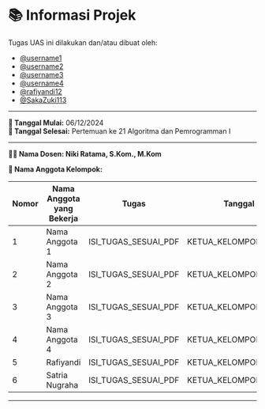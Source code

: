 # 📚 Informasi Projek

Tugas UAS ini dilakukan dan/atau dibuat oleh:

- [@username1](https://github.com/username1)
- [@username2](https://github.com/username2)
- [@username3](https://github.com/username3)
- [@username4](https://github.com/username4)
- [@rafiyandi12](https://github.com/rafiyandi12)
- [@SakaZuki113](https://github.com/SakaZuki113)

---

**📅 Tanggal Mulai:** 06/12/2024  
**📅 Tanggal Selesai:** Pertemuan ke 21 Algoritma dan Pemrogramman I

---

**👨‍🏫 Nama Dosen: Niki Ratama, S.Kom., M.Kom** 

**👥 Nama Anggota Kelompok:**

| Nomor | Nama Anggota yang Bekerja | Tugas | Tanggal Selesai |
|-------|---------------------------| ------------------ | ------------------ |
| 1     | Nama Anggota 1            | ISI_TUGAS_SESUAI_PDF | KETUA_KELOMPOK_YANG_UPDATE  |
| 2     | Nama Anggota 2            | ISI_TUGAS_SESUAI_PDF | KETUA_KELOMPOK_YANG_UPDATE  |
| 3     | Nama Anggota 3            | ISI_TUGAS_SESUAI_PDF | KETUA_KELOMPOK_YANG_UPDATE  |
| 4     | Nama Anggota 4            | ISI_TUGAS_SESUAI_PDF | KETUA_KELOMPOK_YANG_UPDATE  |
| 5     | Rafiyandi                 | ISI_TUGAS_SESUAI_PDF | KETUA_KELOMPOK_YANG_UPDATE  |
| 6     | Satria Nugraha            | ISI_TUGAS_SESUAI_PDF | KETUA_KELOMPOK_YANG_UPDATE  |

---